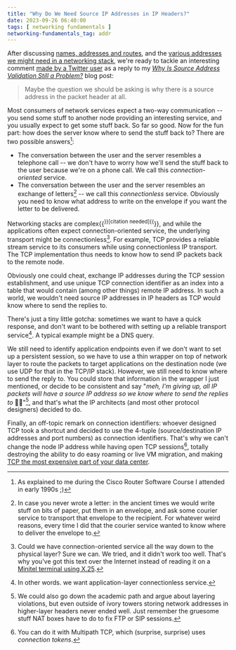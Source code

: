 ```yaml
---
title: "Why Do We Need Source IP Addresses in IP Headers?"
date: 2023-09-26 06:40:00
tags: [ networking fundamentals ]
networking-fundamentals_tag: addr
---
```

After discussing [names, addresses and routes](/2023/09/names-addresses-routes/), and the [various addresses we might need in a networking stack](/2023/09/addresses-in-network-stack/), we're ready to tackle an interesting comment [made by a Twitter user](https://twitter.com/odecentralize/status/1659947153999970305) as a reply to my *[Why Is Source Address Validation Still a Problem?](/2023/05/worth-reading-source-address-validation-still-a-problem/)* blog post:

> Maybe the question we should be asking is why there is a source address in the packet header at all.

Most consumers of network services expect a two-way communication -- you send some stuff to another node providing an interesting service, and you usually expect to get some stuff back. So far so good. Now for the fun part: how does the server know where to send the stuff back to? There are two possible answers[^RSC]:
<!--more-->
[^RSC]: As explained to me during the Cisco Router Software Course I attended in early 1990s ;)

* The conversation between the user and the server resembles a telephone call -- we don't have to worry how we'll send the stuff back to the user because we're on a phone call. We call this *connection-oriented* service.
* The conversation between the user and the server resembles an exchange of letters[^LT] -- we call this *connectionless* service. Obviously you need to know what address to write on the envelope if you want the letter to be delivered.

[^LT]: In case you never wrote a letter: in the ancient times we  would write stuff on bits of paper, put them in an envelope, and ask some courier service to transport that envelope to the recipient. For whatever weird reasons, every time I did that the courier service wanted to know where to deliver the envelope to.

Networking stacks are complex{{<sup>}}[citation needed]{{</sup>}}, and while the applications often expect connection-oriented service, the underlying transport might be connectionless[^X25]. For example, TCP provides a reliable stream service to its consumers while using connectionless IP transport. The TCP implementation thus needs to know how to send  IP packets back to the remote node.

[^X25]: Could we have connection-oriented service all the way down to the physical layer? Sure we can. We tried, and it didn't work too well. That's why you've got this text over the Internet instead of reading it on a [Minitel terminal using X.25](/2022/04/x25-still-alive/).

Obviously one could cheat, exchange IP addresses during the TCP session establishment, and use unique TCP connection identifier as an index into a table that would contain (among other things) remote IP address. In such a world, we wouldn't need source IP addresses in IP headers as TCP would know where to send the replies to.

There's just a tiny little gotcha: sometimes we want to have a quick response, and don't want to be bothered with setting up a reliable transport service[^CLAP]. A typical example might be a DNS query.

[^CLAP]: In other words. we want application-layer connectionless service.

We still need to identify application endpoints even if we don't want to set up a persistent session, so we have to use a thin wrapper on top of network layer to route the packets to target applications on the destination node (we use UDP for that in the TCP/IP stack). However, we still need to know where to send the reply to. You could store that information in the wrapper I just mentioned, or decide to be consistent and say "*meh, I'm giving up, all IP packets will have a source IP address so we know where to send the replies to* 🤷‍♂️"[^LV], and that's what the IP architects (and most other protocol designers) decided to do.

[^LV]: We could also go down the academic path and argue about layering violations, but even outside of ivory towers storing network addresses in higher-layer headers never ended well. Just remember the gruesome stuff NAT boxes have to do to fix FTP or SIP sessions.

Finally, an off-topic remark on connection identifiers: whoever designed TCP took a shortcut and decided to use the 4-tuple (source/destination IP addresses and port numbers) as connection identifiers. That's why we can't change the node IP address while having open TCP sessions[^MPTCP], totally destroying the ability to do easy roaming or live VM migration, and making [TCP the most expensive part of your data center](/2019/10/saved-tcp-is-most-expensive-part-of/).

[^MPTCP]: You can do it with Multipath TCP, which (surprise, surprise) uses *connection tokens*.

